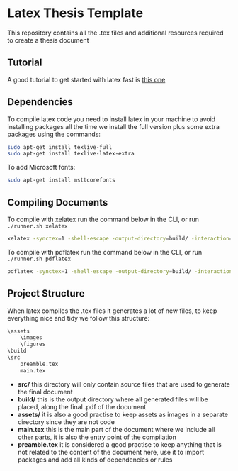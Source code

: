 # Latex Thesis Template

This repository contains all the .tex files and additional resources required to create a thesis document

## Tutorial

A good tutorial to get started with latex fast is [this one](https://github.com/luongvo209/Begin-Latex-in-minutes)

## Dependencies

To compile latex code you need to install latex in your machine to avoid installing packages all the time we install the full version plus some extra packages using the commands:

```bash
sudo apt-get install texlive-full
sudo apt-get install texlive-latex-extra
```

To add Microsoft fonts:

```bash
sudo apt-get install msttcorefonts
```

## Compiling Documents

To compile with xelatex run the command below in the CLI, or run `./runner.sh xelatex`

```bash
xelatex -synctex=1 -shell-escape -output-directory=build/ -interaction=nonstopmode src/main.tex
```

To compile with pdflatex run the command below in the CLI, or run `./runner.sh pdflatex`

```bash
pdflatex -synctex=1 -shell-escape -output-directory=build/ -interaction=nonstopmode src/main.tex
```

## Project Structure

When latex compiles the .tex files it generates a lot of new files, to keep everything nice and tidy we follow this structure:

```txt
\assets
    \images
    \figures
\build
\src
    preamble.tex
    main.tex

```

- **src/** this directory will only contain source files that are used to generate the final document
- **build/** this is the output directory where all generated files will be placed, along the final .pdf of the document
- **assets/** it is also a good practise to keep assets as images in a separate directory since they are not code
- **main.tex** this is the main part of the document where we include all other parts, it is also the entry point of the compilation
- **preamble.tex** it is considered a good practise to keep anything that is not related to the content of the document here, use it to import packages and add all kinds of dependencies or rules
